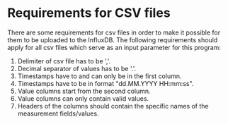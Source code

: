 # Requirements for CSV files

There are some requirements for csv files in order to make it possible for them to be uploaded to the InfluxDB.
The following requirements should apply for all csv files which serve as an input parameter for this program:

1. Delimiter of csv file has to be ','.
2. Decimal separator of values has to be '.'.
3. Timestamps have to and can only be in the first column.
4. Timestamps have to be in format "dd.MM.YYYY HH:mm:ss".
5. Value columns start from the second column.
6. Value columns can only contain valid values.
7. Headers of the columns should contain the specific names of the measurement fields/values.